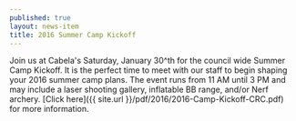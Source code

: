 ```yaml
---
published: true
layout: news-item
title: 2016 Summer Camp Kickoff
---
```


Join us at Cabela's Saturday, January 30^th for the council wide Summer Camp Kickoff. It is the perfect time to meet with our staff to begin shaping your 2016 summer camp plans. The event runs from 11 AM until 3 PM and may include a laser shooting gallery, inflatable BB range, and/or Nerf archery. [Click here]({{ site.url }}/pdf/2016/2016-Camp-Kickoff-CRC.pdf) for more information.
